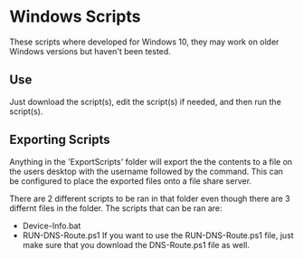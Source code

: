 # Windows Scripts
These scripts where developed for Windows 10, they may work on older Windows versions but haven't been tested.

## Use
Just download the script(s), edit the script(s) if needed, and then run the script(s).

## Exporting Scripts
Anything in the 'ExportScripts' folder will export the the contents to a file on the users desktop with the username followed by the command. This can be configured to place the exported files onto a file share server.

There are 2 different scripts to be ran in that folder even though there are 3 differnt files in the folder. The scripts that can be ran are:
- Device-Info.bat
- RUN-DNS-Route.ps1
If you want to use the RUN-DNS-Route.ps1 file, just make sure that you download the DNS-Route.ps1 file as well.
